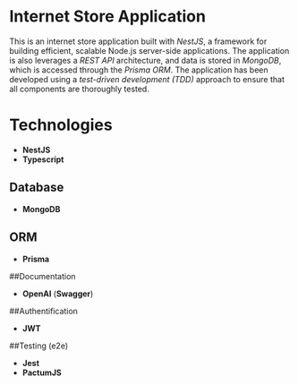 # Internet Store Application
This is an internet store application built with *NestJS*, a framework for building efficient, scalable Node.js server-side applications. 
The application is also leverages a *REST API* architecture, and data is stored in *MongoDB*, which is accessed through the *Prisma ORM*. 
The application has been developed using a *test-driven development (TDD)* approach to ensure that all components are thoroughly tested.

# Technologies

- **NestJS**
- **Typescript**

## Database

- **MongoDB**

## ORM

- **Prisma**

##Documentation

- **OpenAI** (**Swagger**)

##Authentification

- **JWT**

##Testing (e2e)

- **Jest**
- **PactumJS**
